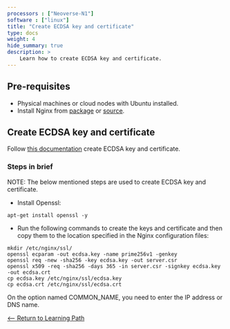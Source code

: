 ```yaml
---
processors : ["Neoverse-N1"]
software : ["linux"]
title: "Create ECDSA key and certificate"
type: docs
weight: 4
hide_summary: true
description: >
    Learn how to create ECDSA key and certificate.
---
```


## Pre-requisites

* Physical machines or cloud nodes with Ubuntu installed.
* Install Nginx from [package](/Install_from_package.md) or [source](/Build_from_source.md).

## Create ECDSA key and certificate

Follow [this documentation](https://www.arm.com/-/media/global/solutions/infrastructure/NGINX_A1%20whitepaper.pdf) create ECDSA key and certificate.

### Steps in brief

NOTE: The below mentioned steps are used to create ECDSA key and certificate.

* Install Openssl:

```console
apt-get install openssl -y
```

* Run the following commands to create the keys and certificate and then copy them to the location specified in the Nginx configuration files:

```console
mkdir /etc/nginx/ssl/
openssl ecparam -out ecdsa.key -name prime256v1 -genkey
openssl req -new -sha256 -key ecdsa.key -out server.csr
openssl x509 -req -sha256 -days 365 -in server.csr -signkey ecdsa.key -out ecdsa.crt
cp ecdsa.key /etc/nginx/ssl/ecdsa.key
cp ecdsa.crt /etc/nginx/ssl/ecdsa.crt
```
On the option named COMMON_NAME, you need to enter the IP address or DNS name.

[<-- Return to Learning Path](/content/en/cloud/clair/#sections)
